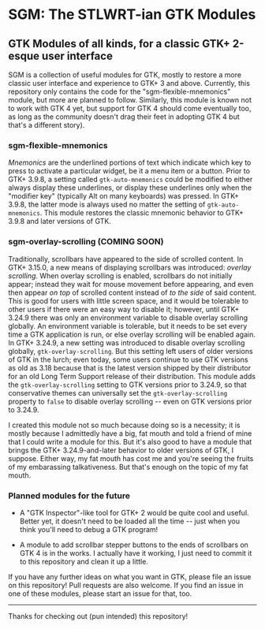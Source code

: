 # SGM:  The STLWRT-ian GTK Modules
## GTK Modules of all kinds, for a classic GTK+ 2-esque user interface

SGM is a collection of useful modules for GTK, mostly to restore a more
classic user interface and experience to GTK+ 3 and above.  Currently,
this repository only contains the code for the "sgm-flexible-mnemonics"
module, but more are planned to follow.  Similarly, this module is known
not to work with GTK 4 yet, but support for GTK 4 should come eventually
too, as long as the community doesn't drag their feet in adopting GTK 4
but that's a different story).

### sgm-flexible-mnemonics

*Mnemonics* are the underlined portions of text which indicate which key to
press to activate a particular widget, be it a menu item or a button.
Prior to GTK+ 3.9.8, a setting called `gtk-auto-mnemonics` could be modified
to either always display these underlines, or display these underlines only
when the "modifier key" (typically Alt on many keyboards) was pressed.  In
GTK+ 3.9.8, the latter mode is always used no matter the setting of
`gtk-auto-mnemonics`.  This module restores the classic mnemonic behavior to
GTK+ 3.9.8 and later versions of GTK.

### sgm-overlay-scrolling **(COMING SOON)**

Traditionally, scrollbars have appeared to the side of scrolled content.
In GTK+ 3.15.0, a new means of displaying scrollbars was introduced:
*overlay scrolling*.  When overlay scrolling is enabled, scrollbars do not
initially appear; instead they wait for mouse movement before appearing,
and even then appear *on top* of scrolled content instead of *to the side*
of said content.  This is good for users with little screen space, and it
would be tolerable to other users if there were an easy way to disable it;
however, until GTK+ 3.24.9 there was only an environment variable to
disable overlay scrolling globally.  An environment variable is tolerable,
but it needs to be set every time a GTK application is run, or else overlay
scrolling will be enabled again.  In GTK+ 3.24.9, a new setting was
introduced to disable overlay scrolling globally, `gtk-overlay-scrolling`.
But this setting left users of older versions of GTK in the lurch; even
today, some users continue to use GTK versions as old as 3.18 because that
is the latest version shipped by their distributor for an old Long Term
Support release of their distribution.  This module adds the
`gtk-overlay-scrolling` setting to GTK versions prior to 3.24.9, so that
conservative themes can universally set the `gtk-overlay-scrolling`
property to `false` to disable overlay scrolling -- even on GTK versions
prior to 3.24.9.

I created this module not so much because doing so is a necessity; it
is mostly because I admittedly have a big, fat mouth and told a friend of
mine that I could write a module for this.  But it's also good to have a
module that brings the GTK+ 3.24.9-and-later behavior to older versions
of GTK, I suppose.  Either way, my fat mouth has cost me and you're seeing
the fruits of my embarassing talkativeness.  But that's enough on the
topic of my fat mouth.

### Planned modules for the future

 * A "GTK Inspector"-like tool for GTK+ 2 would be quite cool and useful.
   Better yet, it doesn't need to be loaded all the time -- just when you
   think you'll need to debug a GTK program!

 * A module to add scrollbar stepper buttons to the ends of scrollbars on
   GTK 4 is in the works.  I actually have it working, I just need to
   commit it to this repository and clean it up a little.

If you have any further ideas on what you want in GTK, please file an
issue on this repository!  Pull requests are also welcome.  If you
find an issue in one of these modules, please start an issue for that,
too.

***

Thanks for checking out (pun intended) this repository!
